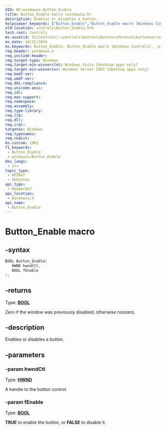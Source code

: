 ```yaml
---
UID: NF:windowsx.Button_Enable
title: Button_Enable macro (windowsx.h)
description: Enables or disables a button.
helpviewer_keywords: ["Button_Enable","Button_Enable macro [Windows Controls]","_win32_Button_Enable","_win32_Button_Enable_cpp","controls.Button_Enable","controls._win32_Button_Enable","windowsx/Button_Enable"]
old-location: controls\Button_Enable.htm
tech.root: Controls
ms.assetid: VS|Controls|~\controls\buttons\buttonreference\buttonmacros\button_enable.htm
ms.date: 10/21/2024
ms.keywords: Button_Enable, Button_Enable macro [Windows Controls], _win32_Button_Enable, _win32_Button_Enable_cpp, controls.Button_Enable, controls._win32_Button_Enable, windowsx/Button_Enable
req.header: windowsx.h
req.include-header: 
req.target-type: Windows
req.target-min-winverclnt: Windows Vista [desktop apps only]
req.target-min-winversvr: Windows Server 2003 [desktop apps only]
req.kmdf-ver: 
req.umdf-ver: 
req.ddi-compliance: 
req.unicode-ansi: 
req.idl: 
req.max-support: 
req.namespace: 
req.assembly: 
req.type-library: 
req.lib: 
req.dll: 
req.irql: 
targetos: Windows
req.typenames: 
req.redist: 
ms.custom: 19H1
f1_keywords:
 - Button_Enable
 - windowsx/Button_Enable
dev_langs:
 - c++
topic_type:
 - APIRef
 - kbSyntax
api_type:
 - HeaderDef
api_location:
 - Windowsx.h
api_name:
 - Button_Enable
---
```


# Button_Enable macro

## -syntax

```cpp
BOOL Button_Enable(
   HWND hwndCtl,
   BOOL fEnable
);
```

## -returns

Type: **[BOOL](/windows/desktop/winprog/windows-data-types)**

Zero if the window was previously disabled; otherwise nonzero.


## -description

Enables or disables a button.

## -parameters

### -param hwndCtl

Type: <b><a href="/windows/desktop/WinProg/windows-data-types">HWND</a></b>

A handle to the button control.

### -param fEnable

Type: <b><a href="/windows/desktop/WinProg/windows-data-types">BOOL</a></b>

<b>TRUE</b> to enable the button, or <b>FALSE</b> to disable it.
